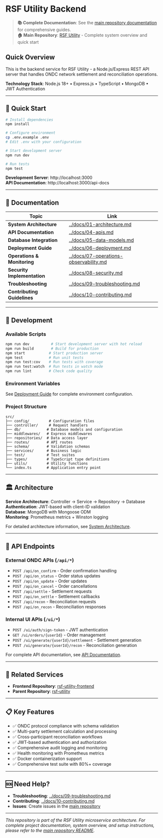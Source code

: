 # RSF Utility Backend

> **📚 Complete Documentation**: See the [main repository documentation](../docs/) for comprehensive guides.  
> **🏠 Main Repository**: [RSF Utility](../README.md) - Complete system overview and quick start

## Quick Overview

This is the backend service for RSF Utility - a Node.js/Express REST API server that handles ONDC network settlement and reconciliation operations.

**Technology Stack**: Node.js 18+ • Express.js • TypeScript • MongoDB • JWT Authentication

---

## 🚀 Quick Start

```bash
# Install dependencies
npm install

# Configure environment
cp .env.example .env
# Edit .env with your configuration

# Start development server
npm run dev

# Run tests
npm test
```

**Development Server**: http://localhost:3000  
**API Documentation**: http://localhost:3000/api-docs

---

## 📖 Documentation

| Topic | Link |
|-------|------|
| **System Architecture** | [../docs/01-architecture.md](../docs/01-architecture.md) |
| **API Documentation** | [../docs/04-apis.md](../docs/04-apis.md) |
| **Database Integration** | [../docs/05-data-models.md](../docs/05-data-models.md) |
| **Deployment Guide** | [../docs/06-deployment.md](../docs/06-deployment.md) |
| **Operations & Monitoring** | [../docs/07-operations-observability.md](../docs/07-operations-observability.md) |
| **Security Implementation** | [../docs/08-security.md](../docs/08-security.md) |
| **Troubleshooting** | [../docs/09-troubleshooting.md](../docs/09-troubleshooting.md) |
| **Contributing Guidelines** | [../docs/10-contributing.md](../docs/10-contributing.md) |

---

## 🔧 Development

### Available Scripts
```bash
npm run dev          # Start development server with hot reload
npm run build        # Build for production
npm start           # Start production server
npm test            # Run unit tests
npm run test:cov    # Run tests with coverage
npm run test:watch  # Run tests in watch mode
npm run lint        # Check code quality
```

### Environment Variables
See [Deployment Guide](../docs/06-deployment.md#environment-configuration) for complete environment configuration.

### Project Structure
```
src/
├── config/         # Configuration files
├── controller/     # Request handlers
├── db/            # Database models and configuration
├── middlewares/   # Express middlewares
├── repositories/  # Data access layer
├── routes/        # API routes
├── schema/        # Validation schemas
├── services/      # Business logic
├── test/          # Test suites
├── types/         # TypeScript type definitions
├── utils/         # Utility functions
└── index.ts       # Application entry point
```

---

## 🏛️ Architecture

**Service Architecture**: Controller → Service → Repository → Database  
**Authentication**: JWT-based with client-ID validation  
**Database**: MongoDB with Mongoose ODM  
**Monitoring**: Prometheus metrics + Winston logging  

For detailed architecture information, see [System Architecture](../docs/01-architecture.md).

---

## 📡 API Endpoints

### External ONDC APIs (`/api/*`)
- `POST /api/on_confirm` - Order confirmation handling
- `POST /api/on_status` - Order status updates  
- `POST /api/on_update` - Order updates
- `POST /api/on_cancel` - Order cancellations
- `POST /api/settle` - Settlement requests
- `POST /api/on_settle` - Settlement callbacks
- `POST /api/recon` - Reconciliation requests
- `POST /api/on_recon` - Reconciliation responses

### Internal UI APIs (`/ui/*`)
- `POST /ui/auth/sign-token` - JWT authentication
- `GET /ui/orders/{userId}` - Order management
- `POST /ui/generate/{userId}/settlement` - Settlement generation
- `POST /ui/generate/{userId}/recon` - Reconciliation generation

For complete API documentation, see [API Documentation](../docs/04-apis.md).

---

## 🔗 Related Services

- **Frontend Repository**: [rsf-utility-frontend](https://github.com/ONDC-Official/rsf-utility-frontend)
- **Parent Repository**: [rsf-utility](https://github.com/ONDC-Official/rsf-utility)

---

## 📋 Key Features

- ✅ ONDC protocol compliance with schema validation
- ✅ Multi-party settlement calculation and processing
- ✅ Cross-participant reconciliation workflows
- ✅ JWT-based authentication and authorization
- ✅ Comprehensive audit logging and monitoring
- ✅ Health monitoring with Prometheus metrics
- ✅ Docker containerization support
- ✅ Comprehensive test suite with 80%+ coverage

---

## 🆘 Need Help?

- **Troubleshooting**: [../docs/09-troubleshooting.md](../docs/09-troubleshooting.md)
- **Contributing**: [../docs/10-contributing.md](../docs/10-contributing.md)
- **Issues**: Create issues in the [main repository](https://github.com/ONDC-Official/rsf-utility/issues)

---

*This repository is part of the RSF Utility microservice architecture. For complete project documentation, system overview, and setup instructions, please refer to the [main repository README](../README.md).*